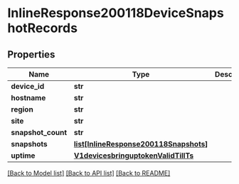# InlineResponse200118DeviceSnapshotRecords

## Properties
Name | Type | Description | Notes
------------ | ------------- | ------------- | -------------
**device_id** | **str** |  | [optional] 
**hostname** | **str** |  | [optional] 
**region** | **str** |  | [optional] 
**site** | **str** |  | [optional] 
**snapshot_count** | **str** |  | [optional] 
**snapshots** | [**list[InlineResponse200118Snapshots]**](InlineResponse200118Snapshots.md) |  | [optional] 
**uptime** | [**V1devicesbringuptokenValidTillTs**](V1devicesbringuptokenValidTillTs.md) |  | [optional] 

[[Back to Model list]](../README.md#documentation-for-models) [[Back to API list]](../README.md#documentation-for-api-endpoints) [[Back to README]](../README.md)

